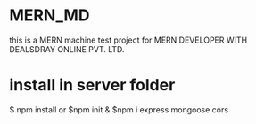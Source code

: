 # MERN_MD
this is a MERN machine test project for MERN DEVELOPER WITH DEALSDRAY ONLINE PVT. LTD. 

# install in server folder
$ npm install or
$npm init
&
$npm i express mongoose cors